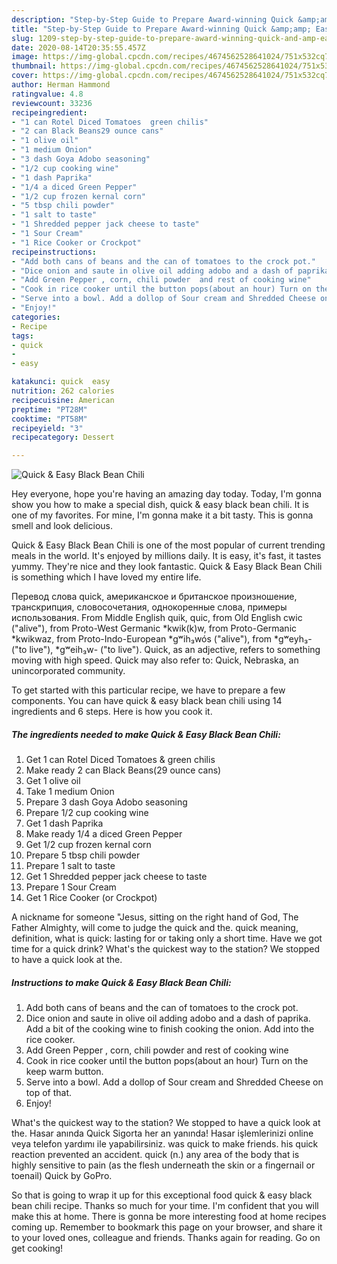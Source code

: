 ```yaml
---
description: "Step-by-Step Guide to Prepare Award-winning Quick &amp;amp; Easy Black Bean Chili"
title: "Step-by-Step Guide to Prepare Award-winning Quick &amp;amp; Easy Black Bean Chili"
slug: 1209-step-by-step-guide-to-prepare-award-winning-quick-and-amp-easy-black-bean-chili
date: 2020-08-14T20:35:55.457Z
image: https://img-global.cpcdn.com/recipes/4674562528641024/751x532cq70/quick-easy-black-bean-chili-recipe-main-photo.jpg
thumbnail: https://img-global.cpcdn.com/recipes/4674562528641024/751x532cq70/quick-easy-black-bean-chili-recipe-main-photo.jpg
cover: https://img-global.cpcdn.com/recipes/4674562528641024/751x532cq70/quick-easy-black-bean-chili-recipe-main-photo.jpg
author: Herman Hammond
ratingvalue: 4.8
reviewcount: 33236
recipeingredient:
- "1 can Rotel Diced Tomatoes  green chilis"
- "2 can Black Beans29 ounce cans"
- "1 olive oil"
- "1 medium Onion"
- "3 dash Goya Adobo seasoning"
- "1/2 cup cooking wine"
- "1 dash Paprika"
- "1/4 a diced Green Pepper"
- "1/2 cup frozen kernal corn"
- "5 tbsp chili powder"
- "1 salt to taste"
- "1 Shredded pepper jack cheese to taste"
- "1 Sour Cream"
- "1 Rice Cooker or Crockpot"
recipeinstructions:
- "Add both cans of beans and the can of tomatoes to the crock pot."
- "Dice onion and saute in olive oil adding adobo and a dash of paprika. Add a bit of the cooking wine to finish cooking the onion. Add into the rice cooker."
- "Add Green Pepper , corn, chili powder  and rest of cooking wine"
- "Cook in rice cooker until the button pops(about an hour) Turn on the keep warm button."
- "Serve into a bowl. Add a dollop of Sour cream and Shredded Cheese on top of that."
- "Enjoy!"
categories:
- Recipe
tags:
- quick
- 
- easy

katakunci: quick  easy 
nutrition: 262 calories
recipecuisine: American
preptime: "PT28M"
cooktime: "PT58M"
recipeyield: "3"
recipecategory: Dessert

---
```



![Quick &amp; Easy Black Bean Chili](https://img-global.cpcdn.com/recipes/4674562528641024/751x532cq70/quick-easy-black-bean-chili-recipe-main-photo.jpg)

Hey everyone, hope you're having an amazing day today. Today, I'm gonna show you how to make a special dish, quick &amp; easy black bean chili. It is one of my favorites. For mine, I'm gonna make it a bit tasty. This is gonna smell and look delicious.

Quick &amp; Easy Black Bean Chili is one of the most popular of current trending meals in the world. It's enjoyed by millions daily. It is easy, it's fast, it tastes yummy. They're nice and they look fantastic. Quick &amp; Easy Black Bean Chili is something which I have loved my entire life.

Перевод слова quick, американское и британское произношение, транскрипция, словосочетания, однокоренные слова, примеры использования. From Middle English quik, quic, from Old English cwic (&#34;alive&#34;), from Proto-West Germanic *kwik(k)w, from Proto-Germanic *kwikwaz, from Proto-Indo-European *gʷih₃wós (&#34;alive&#34;), from *gʷeyh₃- (&#34;to live&#34;), *gʷeih₃w- (&#34;to live&#34;). Quick, as an adjective, refers to something moving with high speed. Quick may also refer to: Quick, Nebraska, an unincorporated community.


To get started with this particular recipe, we have to prepare a few components. You can have quick &amp; easy black bean chili using 14 ingredients and 6 steps. Here is how you cook it.

<!--inarticleads1-->

##### The ingredients needed to make Quick &amp; Easy Black Bean Chili:

1. Get 1 can Rotel Diced Tomatoes &amp; green chilis
1. Make ready 2 can Black Beans(29 ounce cans)
1. Get 1 olive oil
1. Take 1 medium Onion
1. Prepare 3 dash Goya Adobo seasoning
1. Prepare 1/2 cup cooking wine
1. Get 1 dash Paprika
1. Make ready 1/4 a diced Green Pepper
1. Get 1/2 cup frozen kernal corn
1. Prepare 5 tbsp chili powder
1. Prepare 1 salt to taste
1. Get 1 Shredded pepper jack cheese to taste
1. Prepare 1 Sour Cream
1. Get 1 Rice Cooker (or Crockpot)


A nickname for someone &#34;Jesus, sitting on the right hand of God, The Father Almighty, will come to judge the quick and the. quick meaning, definition, what is quick: lasting for or taking only a short time. Have we got time for a quick drink? What&#39;s the quickest way to the station? We stopped to have a quick look at the. 

<!--inarticleads2-->

##### Instructions to make Quick &amp; Easy Black Bean Chili:

1. Add both cans of beans and the can of tomatoes to the crock pot.
1. Dice onion and saute in olive oil adding adobo and a dash of paprika. Add a bit of the cooking wine to finish cooking the onion. Add into the rice cooker.
1. Add Green Pepper , corn, chili powder  and rest of cooking wine
1. Cook in rice cooker until the button pops(about an hour) Turn on the keep warm button.
1. Serve into a bowl. Add a dollop of Sour cream and Shredded Cheese on top of that.
1. Enjoy!


What&#39;s the quickest way to the station? We stopped to have a quick look at the. Hasar anında Quick Sigorta her an yanında! Hasar işlemlerinizi online veya telefon yardımı ile yapabilirsiniz. was quick to make friends. his quick reaction prevented an accident. quick (n.) any area of the body that is highly sensitive to pain (as the flesh underneath the skin or a fingernail or toenail) Quick by GoPro. 

So that is going to wrap it up for this exceptional food quick &amp; easy black bean chili recipe. Thanks so much for your time. I'm confident that you will make this at home. There is gonna be more interesting food at home recipes coming up. Remember to bookmark this page on your browser, and share it to your loved ones, colleague and friends. Thanks again for reading. Go on get cooking!
